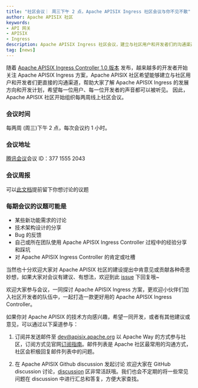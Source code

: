 ```yaml
---
title: "社区会议｜ 周三下午 2 点，Apache APISIX Ingress 社区会议与你不见不散"
author: Apache APISIX 社区
keywords:
- API 网关
- APISIX
- Ingress
description: Apache APISIX Ingress 社区会议，建立与社区用户和开发者们的沟通渠道，帮助大家了解 Apache APISIX Ingress 的发展方向和开发计划。 
tag: [news]
---
```


<!--truncate-->

随着 [Apache APISIX Ingress Controller 1.0 版本](https://apisix.apache.org/blog/2021/06/18/first-GA-version-v1.0-of-Apache-APISIX-Ingress-Controller-released) 发布，越来越多的开发者开始关注 Apache APISIX Ingress 方案，Apache APISIX 社区希望能够建立与社区用户和开发者们更直接的沟通渠道，帮助大家了解 Apache APISIX Ingress 的发展方向和开发计划，希望每一位用户、每一位开发者的声音都可以被听见。 因此，Apache APISIX 社区开始组织每两周线上社区会议。

### 会议时间

每两周 (周三)下午 2 点，每次会议约 1 小时。

### 会议地址

[腾讯会议](https://meeting.tencent.com/s/eTvhm052verD)会议 ID：377 1555 2043

### 会议周报

可以[此文档](https://docs.qq.com/doc/DSEhMeGJ0UXdydFJy)提前留下你想讨论的议题

### 每期会议的议题可能是

- 某些新功能需求的讨论
- 技术架构设计的分享
- Bug 的反馈
- 自己或所在团队使用 Apache APISIX Ingress Controller 过程中的经验分享和踩坑
- 对 Apache APISIX Ingress Controller 的肯定或吐槽

当然也十分欢迎大家对 Apache APISIX 社区的建设提出中肯意见或贡献各种奇思妙想，如果大家对会议有建议、有想法，欢迎到此 [issue](https://github.com/apache/apisix-ingress-controller/issues/614) 下回复哦~

欢迎大家参与会议，一同探讨 Apache APISIX Ingress 方案，更欢迎小伙伴们加入社区开发者的队伍中，一起打造一款更好用的 Apache APISIX Ingress Controller。

如果你对 Apache APISIX 的技术方向感兴趣，希望一同开发，或者有其他建议或意见，可以通过以下渠道参与：

1. 订阅并发送邮件至 dev@apisix.apache.org‍
以 Apache Way 的方式参与社区，订阅方式见官网[订阅指南](https://apisix.apache.org/docs/general/subscribe-guide)。邮件列表是 Apache 社区最常用的沟通方式，社区会积极回复邮件列表中的问题。

2. 在 Apache APISIX Github discussion 发起讨论
欢迎大家在 GitHub discussion 讨论，[discussion](https://github.com/apache/apisix/discussions) 区非常活跃哦。我们也会不定期的将一些常见问题在 discussion 中进行汇总和答复，方便大家查找。
